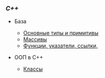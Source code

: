 ### *C++*
* База
  *  [Основные типы и примитивы](https://github.com/babtiss/cheat-sheet/tree/master/c++/base/types)
  *  [Массивы](https://github.com/babtiss/cheat-sheet/tree/master/c++/base/array)
  *  [Функции, указатели, ссылки,](https://github.com/babtiss/cheat-sheet/tree/master/c++/base/func)

* ООП в С++
  * [Классы](https://github.com/babtiss/cheat-sheet/tree/master/c++/oop/class)
